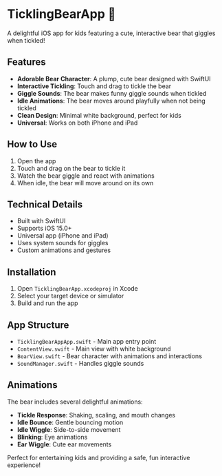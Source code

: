 # TicklingBearApp 🐻

A delightful iOS app for kids featuring a cute, interactive bear that giggles when tickled!

## Features

- **Adorable Bear Character**: A plump, cute bear designed with SwiftUI
- **Interactive Tickling**: Touch and drag to tickle the bear
- **Giggle Sounds**: The bear makes funny giggle sounds when tickled
- **Idle Animations**: The bear moves around playfully when not being tickled
- **Clean Design**: Minimal white background, perfect for kids
- **Universal**: Works on both iPhone and iPad

## How to Use

1. Open the app
2. Touch and drag on the bear to tickle it
3. Watch the bear giggle and react with animations
4. When idle, the bear will move around on its own

## Technical Details

- Built with SwiftUI
- Supports iOS 15.0+
- Universal app (iPhone and iPad)
- Uses system sounds for giggles
- Custom animations and gestures

## Installation

1. Open `TicklingBearApp.xcodeproj` in Xcode
2. Select your target device or simulator
3. Build and run the app

## App Structure

- `TicklingBearAppApp.swift` - Main app entry point
- `ContentView.swift` - Main view with white background
- `BearView.swift` - Bear character with animations and interactions
- `SoundManager.swift` - Handles giggle sounds

## Animations

The bear includes several delightful animations:
- **Tickle Response**: Shaking, scaling, and mouth changes
- **Idle Bounce**: Gentle bouncing motion
- **Idle Wiggle**: Side-to-side movement
- **Blinking**: Eye animations
- **Ear Wiggle**: Cute ear movements

Perfect for entertaining kids and providing a safe, fun interactive experience!
